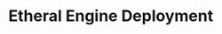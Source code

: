 <!-- import DocCardList from '@theme/DocCardList' -->

# Etheral Engine Deployment
<!-- <DocCardList /> -->
